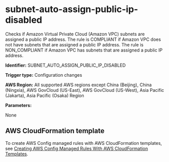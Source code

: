 # subnet\-auto\-assign\-public\-ip\-disabled<a name="subnet-auto-assign-public-ip-disabled"></a>

Checks if Amazon Virtual Private Cloud \(Amazon VPC\) subnets are assigned a public IP address\. The rule is COMPLIANT if Amazon VPC does not have subnets that are assigned a public IP address\. The rule is NON\_COMPLIANT if Amazon VPC has subnets that are assigned a public IP address\. 

**Identifier:** SUBNET\_AUTO\_ASSIGN\_PUBLIC\_IP\_DISABLED

**Trigger type:** Configuration changes

**AWS Region:** All supported AWS regions except China \(Beijing\), China \(Ningxia\), AWS GovCloud \(US\-East\), AWS GovCloud \(US\-West\), Asia Pacific \(Jakarta\), Asia Pacific \(Osaka\) Region

**Parameters:**

None  

## AWS CloudFormation template<a name="w79aac11c32c17b7d547c15"></a>

To create AWS Config managed rules with AWS CloudFormation templates, see [Creating AWS Config Managed Rules With AWS CloudFormation Templates](aws-config-managed-rules-cloudformation-templates.md)\.